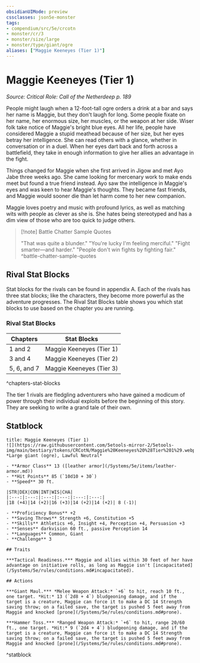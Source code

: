 ```yaml
---
obsidianUIMode: preview
cssclasses: json5e-monster
tags:
- compendium/src/5e/crcotn
- monster/cr/3
- monster/size/large
- monster/type/giant/ogre
aliases: ["Maggie Keeneyes (Tier 1)"]
---
```

# Maggie Keeneyes (Tier 1)
*Source: Critical Role: Call of the Netherdeep p. 189*  

People might laugh when a 12-foot-tall ogre orders a drink at a bar and says her name is Maggie, but they don't laugh for long. Some people fixate on her name, her enormous size, her muscles, or the weapon at her side. Wiser folk take notice of Maggie's bright blue eyes. All her life, people have considered Maggie a stupid meathead because of her size, but her eyes betray her intelligence. She can read others with a glance, whether in conversation or in a duel. When her eyes dart back and forth across a battlefield, they take in enough information to give her allies an advantage in the fight.

Things changed for Maggie when she first arrived in Jigow and met Ayo Jabe three weeks ago. She came looking for mercenary work to make ends meet but found a true friend instead. Ayo saw the intelligence in Maggie's eyes and was keen to hear Maggie's thoughts. They became fast friends, and Maggie would sooner die than let harm come to her new companion.

Maggie loves poetry and music with profound lyrics, as well as matching wits with people as clever as she is. She hates being stereotyped and has a dim view of those who are too quick to judge others.

> [!note] Battle Chatter Sample Quotes
> 
> "That was quite a blunder." "You're lucky I'm feeling merciful." "Fight smarter—and harder." "People don't win fights by fighting fair."
^battle-chatter-sample-quotes

## Rival Stat Blocks

Stat blocks for the rivals can be found in appendix A. Each of the rivals has three stat blocks; like the characters, they become more powerful as the adventure progresses. The Rival Stat Blocks table shows you which stat blocks to use based on the chapter you are running.

### Rival Stat Blocks

| Chapters | Stat Blocks |
|----------|-------------|
| 1 and 2 | Maggie Keeneyes (Tier 1) |
| 3 and 4 | Maggie Keeneyes (Tier 2) |
| 5, 6, and 7 | Maggie Keeneyes (Tier 3) |
^chapters-stat-blocks

The tier 1 rivals are fledgling adventurers who have gained a modicum of power through their individual exploits before the beginning of this story. They are seeking to write a grand tale of their own.

## Statblock

```ad-statblock
title: Maggie Keeneyes (Tier 1)
![](https://raw.githubusercontent.com/5etools-mirror-2/5etools-img/main/bestiary/tokens/CRCotN/Maggie%20Keeneyes%20%28Tier%201%29.webp#token)
*Large giant (ogre), Lawful Neutral*

- **Armor Class** 13 ([leather armor](/Systems/5e/items/leather-armor.md))
- **Hit Points** 85 (`10d10 + 30`)
- **Speed** 30 ft.

|STR|DEX|CON|INT|WIS|CHA|
|:---:|:---:|:---:|:---:|:---:|:---:|
|18 (+4)|14 (+2)|16 (+3)|14 (+2)|14 (+2)| 8 (-1)|

- **Proficiency Bonus** +2
- **Saving Throws** Strength +6, Constitution +5
- **Skills** Athletics +6, Insight +4, Perception +4, Persuasion +3
- **Senses** darkvision 60 ft., passive Perception 14
- **Languages** Common, Giant
- **Challenge** 3

## Traits

***Tactical Readiness.*** Maggie and allies within 30 feet of her have advantage on initiative rolls, as long as Maggie isn't [incapacitated](/Systems/5e/rules/conditions.md#incapacitated).

## Actions

***Giant Maul.*** *Melee Weapon Attack:* `+6` to hit, reach 10 ft., one target. *Hit:* 13 (`2d8 + 4`) bludgeoning damage, and if the target is a creature, Maggie can force it to make a DC 14 Strength saving throw; on a failed save, the target is pushed 5 feet away from Maggie and knocked [prone](/Systems/5e/rules/conditions.md#prone).

***Hammer Toss.*** *Ranged Weapon Attack:* `+6` to hit, range 20/60 ft., one target. *Hit:* 9 (`2d4 + 4`) bludgeoning damage, and if the target is a creature, Maggie can force it to make a DC 14 Strength saving throw; on a failed save, the target is pushed 5 feet away from Maggie and knocked [prone](/Systems/5e/rules/conditions.md#prone).
```
^statblock